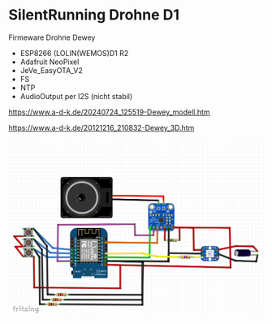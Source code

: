 # SilentRunning Drohne D1
Firmeware Drohne Dewey

- ESP8266 (LOLIN(WEMOS)D1 R2
- Adafruit NeoPixel
- JeVe_EasyOTA_V2
- FS
- NTP
- AudioOutput per I2S (nicht stabil)


https://www.a-d-k.de/20240724_125519-Dewey_modell.htm

https://www.a-d-k.de/20121216_210832-Dewey_3D.htm

<img src="https://github.com/polygontwist/ESP8266_SilentRunningD1/blob/main/sketch.png" width="593" alt="Screenshot Übersicht">

